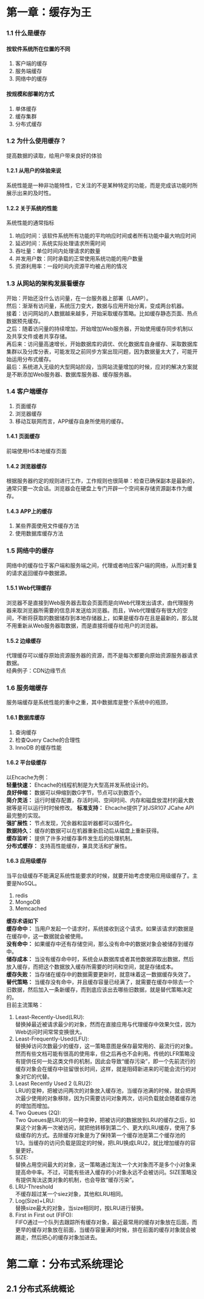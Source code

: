 # 第一章：缓存为王
### 1.1 什么是缓存  
#### 按软件系统所在位置的不同
1. 客户端的缓存
2. 服务端缓存
3. 网络中的缓存
#### 按规模和部署的方式
1. 单体缓存
2. 缓存集群
3. 分布式缓存
### 1.2 为什么使用缓存？
提高数据的读取，给用户带来良好的体验
#### 1.2.1 从用户的体验来说
系统性能是一种非功能特性，它关注的不是某种特定的功能，而是完成该功能时所展示出来的及时性。
#### 1.2.2 关于系统的性能
系统性能的通常指标
1. 响应时间：该软件系统所有功能的平均响应时间或者所有功能中最大响应时间
2. 延迟时间：系统实际处理请求所需时间
3. 吞吐量：单位时间内处理请求的数量
4. 并发用户数：同时承载的正常使用系统功能的用户数量
5. 资源利用率：一段时间内资源平均被占用的情况
### 1.3 从网站的架构发展看缓存
开始：开始还没什么访问量，在一台服务器上部署（LAMP）。  
然后：渐渐有访问量，系统压力变大，数据与应用开始分离，变成两台机器。  
接着：访问网站的人数据越来越多，开始采取缓存策略。比如缓存静态页面、热点数据预先缓存。  
之后：随着访问量的持续增加，开始增加Web服务器，开始使用缓存同步机制以及共享文件或者共享存储。  
再后来：访问量高速增长，开始数据库的调优、优化数据库自身缓存、采取数据库集群以及分库分表，可能发现之前同步方案出现问题，因为数据量太大了，可能开始运用分布式缓存。  
最后：系统进入无级的大型网站阶段，当网站流量增加的时候，应对的解决方案就是不断添加Web服务器、数据库服务器、缓存服务器。
### 1.4 客户端缓存
1. 页面缓存
2. 浏览器缓存
3. 移动互联网而言，APP缓存自身所使用的缓存。
#### 1.4.1 页面缓存
前端使用H5本地缓存页面
#### 1.4.2 浏览器缓存
根据服务器约定的规则进行工作，工作规则也很简单：检查已确保副本是最新的，通常只要一次会话。浏览器会在硬盘上专门开辟一个空间来存储资源副本作为缓存。
#### 1.4.3 APP上的缓存
1. 某些界面使用文件缓存方法
2. 使用数据库缓存方法
### 1.5 网络中的缓存
网络中的缓存位于客户端和服务端之间，代理或者响应客户端的网络，从而对重复的请求返回缓存中数据源。
#### 1.5.1 Web代理缓存
浏览器不是直接到Web服务器去取会页面而是向Web代理发出请求，由代理服务器来取浏览器所需要的信息并发送给浏览器。而且，Web代理缓存有很大的空间，不断将获取的数据储存到本地存储器上，如果是缓存存在且是最新的，那么就不用重新从Web服务器取数据，而是直接将缓存给用户的浏览器。
#### 1.5.2 边缘缓存
代理缓存可以缓存原始资源服务器的资源，而不是每次都要向原始资源服务器请求数据。  
经典例子：CDN边缘节点
### 1.6 服务端缓存
服务端缓存是系统性能的重中之重，其中数据库是整个系统中的瓶颈，
#### 1.6.1 数据库缓存
1. 查询缓存
2. 检查Query Cache的合理性
3. InnoDB 的缓存性能
#### 1.6.2 平台级缓存
以Ehcache为例：  
**轻量快速：** Ehcache的线程机制是为大型高并发系统设计的。  
**良好伸缩：** 数据可以伸缩到数G字节，节点可以到数百个。  
**简介灵活：** 运行时缓存配置，存活时间、空间时间、内存和磁盘放混村的最大数据等是可以运行时时候修改。 
**标准支持：** Ehcache提供了对JSR107 JCahe API最完整的实现。  
**强扩展性：** 节点发现，冗余器和监听器都可以插件化。  
**数据持久：** 缓存的数据可以在机器重新启动后从磁盘上重新获得。  
**缓存监听：** 提供了许多对缓存事件发生后的处理机制。  
**分布式缓存：** 支持高性能缓存，兼具灵活和扩展性。
#### 1.6.3 应用级缓存
当平台级缓存不能满足系统性能要求的时候，就要开始考虑使用应用级缓存了。主要是NoSQL。  
1. redis
2. MongoDB  
3. Memcached  

**缓存术语如下**  
**缓存命中：** 当用户发起一个请求时，系统接收到这个请求。如果该请求的数据是在缓存中，这一数据就会被使用。  
**没有命中：** 如果缓存中还有存储空间，那么没有命中的数据对象会被储存到缓存中。  
**储存成本：** 当没有缓存命中时，系统会从数据库或者其他数据源取出数据，然后放入缓存，而把这个数据放入缓存所需要的时间和空间，就是存储成本。  
**缓存失败：** 当存储在缓存中的数据需要更新时，就意味着这一数据缓存失效了。  
**替代策略：** 当缓存没有命中，并且缓存容量已经满了，就需要在缓存中除去一个旧数据，然后加入一条新缓存，而到底应该出去哪些旧数据，就是替代策略决定的。  
目前主流策略：  
1. Least-Recently-Used(LRU):  
替换掉最近被请求最少的对象，然而在直接应用与代理缓存中效果欠佳，因为Web访问时间常常变换很大。
2. Least-Frequently-Used(LFU):  
替换掉访问次数最少的缓存，这一策略意图是保存最常用的、最流行的对象。然而有些文档可能有很高的使用率，但之后再也不会利用。传统的LFR策略没有提供任何一处这类文件的机制，因此会导致“缓存污染”，即一个先前流行的缓存对象会在缓存中驻留很长时间，这样，就是阻碍新进来的可能会流行的对象对它的代替。 
3. Least Recently Used 2 (LRU2):  
LRU的变种，把被访问两次的对象放入缓存池，当缓存池满的时候，就会把两次最少使用的对象移除，因为只需要访问对象两次，访问负载就会随着缓存池的增加而增加。 
4. Two Queues (2Q):  
Two Queues是LRU的另一种变种，把被访问的数据放到LRU的缓存之后，如果这个对象再一次被访问，就把他转移到第二个、更大的LRU缓存，使用了多级缓存的方式。去除缓存对象是为了保持第一个缓存池是第二个缓存池的1/3。当缓存的访问负载是固定的时候，把LRU换成LRU2，就比增加缓存的容量更好。 
5. SIZE:  
替换占用空间最大的对象，这一策略通过淘汰一个大对象而不是多个小对象来提高命中率。不过，可能有些进入缓存的小对象永远不会被访问。SIZE策略没有提供淘汰这类对象的机制，也会导致“缓存污染”。  
6. LRU-Threshold  
不缓存超过某一个siez对象，其他和LRU相同。  
7. Log(Size)+LRU:  
替换size最大的对象，当size相同时，按LRU进行替换。  
8. First in First out (FIFO):  
FIFO通过一个队列去跟踪所有缓存对象，最近最常用的缓存对象放在后面，而更早的缓存对象放在前面，当缓存容量满的时候，排在前面的缓存对象就会被踢走，然后把心的缓存对象加进去。
# 第二章：分布式系统理论
## 2.1 分布式系统概论